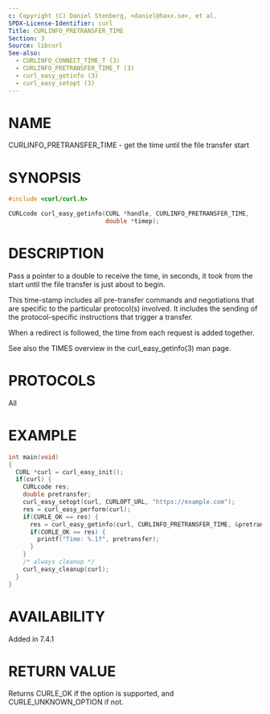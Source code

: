 ```yaml
---
c: Copyright (C) Daniel Stenberg, <daniel@haxx.se>, et al.
SPDX-License-Identifier: curl
Title: CURLINFO_PRETRANSFER_TIME
Section: 3
Source: libcurl
See-also:
  - CURLINFO_CONNECT_TIME_T (3)
  - CURLINFO_PRETRANSFER_TIME_T (3)
  - curl_easy_getinfo (3)
  - curl_easy_setopt (3)
---
```


# NAME

CURLINFO_PRETRANSFER_TIME - get the time until the file transfer start

# SYNOPSIS

~~~c
#include <curl/curl.h>

CURLcode curl_easy_getinfo(CURL *handle, CURLINFO_PRETRANSFER_TIME,
                           double *timep);
~~~

# DESCRIPTION

Pass a pointer to a double to receive the time, in seconds, it took from the
start until the file transfer is just about to begin.

This time-stamp includes all pre-transfer commands and negotiations that are
specific to the particular protocol(s) involved. It includes the sending of
the protocol-specific instructions that trigger a transfer.

When a redirect is followed, the time from each request is added together.

See also the TIMES overview in the curl_easy_getinfo(3) man page.

# PROTOCOLS

All

# EXAMPLE

~~~c
int main(void)
{
  CURL *curl = curl_easy_init();
  if(curl) {
    CURLcode res;
    double pretransfer;
    curl_easy_setopt(curl, CURLOPT_URL, "https://example.com");
    res = curl_easy_perform(curl);
    if(CURLE_OK == res) {
      res = curl_easy_getinfo(curl, CURLINFO_PRETRANSFER_TIME, &pretransfer);
      if(CURLE_OK == res) {
        printf("Time: %.1f", pretransfer);
      }
    }
    /* always cleanup */
    curl_easy_cleanup(curl);
  }
}
~~~

# AVAILABILITY

Added in 7.4.1

# RETURN VALUE

Returns CURLE_OK if the option is supported, and CURLE_UNKNOWN_OPTION if not.
